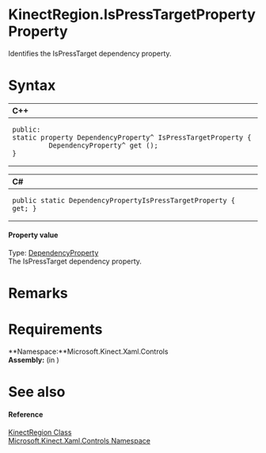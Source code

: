 KinectRegion.IsPressTargetProperty Property  
===========================================  

Identifies the IsPressTarget dependency property. <span id="syntaxSection"></span>

Syntax  
======  

<table>
<colgroup>
<col width="100%" />
</colgroup>
<thead>
<tr class="header">
<th align="left">C++</th>
</tr>
</thead>
<tbody>
<tr class="odd">
<td align="left"><pre><code>public:  
static property DependencyProperty^ IsPressTargetProperty {  
         DependencyProperty^ get ();  
}</code></pre></td>
</tr>
</tbody>
</table>

<table>
<colgroup>
<col width="100%" />
</colgroup>
<thead>
<tr class="header">
<th align="left">C#</th>
</tr>
</thead>
<tbody>
<tr class="odd">
<td align="left"><pre><code>public static DependencyPropertyIsPressTargetProperty { get; }</code></pre></td>
</tr>
</tbody>
</table>

<span id="ID4ET"></span>
#### Property value  

Type: [DependencyProperty](http://msdn.microsoft.com/en-us/library/windows.ui.xaml.dependencyproperty.aspx)  
The IsPressTarget dependency property.  

<span id="remarks"></span>

Remarks  
=======  

<span id="requirements"></span>

Requirements  
============  

**Namespace:**Microsoft.Kinect.Xaml.Controls  
**Assembly:** (in )  

<span id="ID4EDB"></span>

See also  
========  

<span id="ID4EFB"></span>
#### Reference  

[KinectRegion Class](../../KinectRegion_Class.md)  
 [Microsoft.Kinect.Xaml.Controls Namespace](../../../Kinect.Xaml.Controls.md)  



<!--Please do not edit the data in the comment block below.-->
<!--
TOCTitle : IsPressTargetProperty Property
RLTitle : KinectRegion.IsPressTargetProperty Property
KeywordK : IsPressTargetProperty property
KeywordK : KinectRegion.IsPressTargetProperty property
KeywordF : Microsoft.Kinect.Xaml.Controls.KinectRegion.IsPressTargetProperty
KeywordF : KinectRegion.IsPressTargetProperty
KeywordF : IsPressTargetProperty
KeywordF : Microsoft.Kinect.Xaml.Controls.KinectRegion.IsPressTargetProperty
KeywordA : P:Microsoft.Kinect.Xaml.Controls.KinectRegion.IsPressTargetProperty
AssetID : P:Microsoft.Kinect.Xaml.Controls.KinectRegion.IsPressTargetProperty
Locale : en-us
CommunityContent : 1
APIType : Managed
APILocation : 
APIName : Microsoft.Kinect.Xaml.Controls.KinectRegion.IsPressTargetProperty
TargetOS : Windows
TopicType : kbSyntax
DevLang : VB
DevLang : CSharp
DevLang : JavaScript
DevLang : C++
DocSet : K4Wv2
ProjType : K4Wv2Proj
Technology : Kinect for Windows
Product : Kinect for Windows SDK v2
productversion : 20
-->

